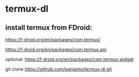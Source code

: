 # termux-dl
## install termux from FDroid:
https://f-droid.org/en/packages/com.termux/

https://f-droid.org/en/packages/com.termux.api

optional: https://f-droid.org/en/packages/com.termux.widget


git clone https://github.com/panjamo/termux-dl.git


